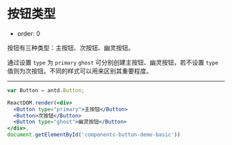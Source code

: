 # 按钮类型

- order: 0

按钮有三种类型：主按钮、次按钮、幽灵按钮。

通过设置 `type` 为 `primary` `ghost` 可分别创建主按钮、幽灵按钮，若不设置 `type` 值则为次按钮。不同的样式可以用来区别其重要程度。

---

````jsx
var Button = antd.Button;

ReactDOM.render(<div>
  <Button type="primary">主按钮</Button>
  <Button>次按钮</Button>
  <Button type="ghost">幽灵按钮</Button>
</div>,
document.getElementById('components-button-demo-basic'))
````

<style>
#components-button-demo-basic .ant-btn {
  margin-right: 8px;
  margin-bottom: 12px;
}
</style>

